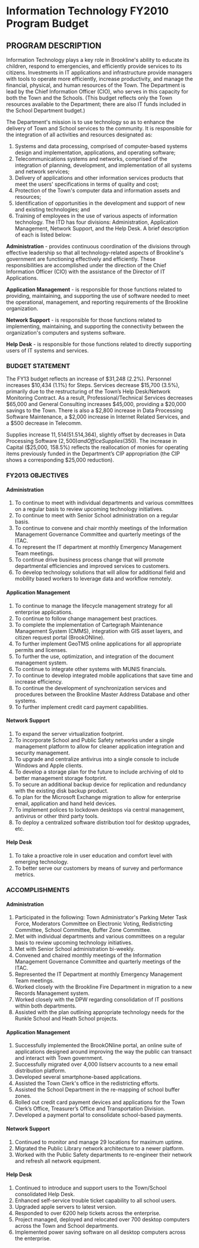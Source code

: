 # Information Technology FY2010 Program Budget

## PROGRAM DESCRIPTION
Information Technology plays a key role in Brookline's ability to educate its children, respond
to emergencies, and efficiently provide services to its citizens. Investments in IT
applications and infrastructure provide managers with tools to operate more
efficiently, increase productivity, and manage the financial, physical, and human
resources of the Town. The Department is lead by the Chief Information Officer
(CIO), who serves in this capacity for both the Town and the Schools. (This budget
reflects only the Town resources available to the Department; there are also IT funds
included in the School Department budget.)

The Department's mission is to use technology so as to enhance the delivery of Town
and School services to the community. It is responsible for the integration of all
activities and resources designated as:

1. Systems and data processing, comprised of computer-based systems design and
implementation, applications, and operating software;
1. Telecommunications systems and networks, comprised of the integration of
planning, development, and implementation of all systems and network services;
1. Delivery of applications and other information services products that meet the
users' specifications in terms of quality and cost;
1. Protection of the Town's computer data and information assets and resources;
1. Identification of opportunities in the development and support of new and existing
technologies; and
1. Training of employees in the use of various aspects of information technology.
The ITD has four divisions: Administration, Application Management, Network
Support, and the Help Desk. A brief description of each is listed below:

**Administration** - provides continuous coordination of the divisions through effective
leadership so that all technology-related aspects of Brookline's government are
functioning effectively and efficiently. These responsibilities are accomplished under
the direction of the Chief Information Officer (CIO) with the assistance of the
Director of IT Applications.

**Application Management** - is responsible for those functions related to providing,
maintaining, and supporting the use of software needed to meet the operational,
management, and reporting requirements of the Brookline organization.

**Network Support** - is responsible for those functions related to implementing,
maintaining, and supporting the connectivity between the organization's computers
and systems software.

**Help Desk** - is responsible for those functions related to directly supporting users of
IT systems and services.

### BUDGET STATEMENT
The FY13 budget reflects an increase of $31,248 (2.2%). Personnel increases $10,434
(1.1%) for Steps. Services decrease $15,700 (3.5%), primarily due to the restructuring of
the Town’s Help Desk/Network Monitoring Contract. As a result,
Professional/Technical Services decreases $65,000 and General Consulting increases
$45,000, providing a $20,000 savings to the Town. There is also a $2,800 increase in
Data Processing Software Maintenance, a $2,000 increase in Internet Related Services,
and a $500 decrease in Telecomm.

Supplies increase $11,514 (51.5%) for Data Processing Supplies ($14,364), slightly
offset by decreases in Data Processing Software ($2,500) and Office Supplies ($350).
The increase in Capital ($25,000, 158.5%) reflects the reallocation of monies for
operating items previously funded in the Department’s CIP appropriation (the CIP shows
a corresponding $25,000 reduction).

### FY2013 OBJECTIVES
#### Administration
1. To continue to meet with individual departments and various committees on a
regular basis to review upcoming technology initiatives.
1. To continue to meet with Senior School administration on a regular basis.
1. To continue to convene and chair monthly meetings of the Information
Management Governance Committee and quarterly meetings of the ITAC.
1. To represent the IT department at monthly Emergency Management
Team meetings.
1. To continue drive business process change that will promote departmental
efficiencies and improved services to customers.
1. To develop technology solutions that will allow for additional field and mobility
based workers to leverage data and workflow remotely.

#### Application Management
1. To continue to manage the lifecycle management strategy for all enterprise
applications.
1. To continue to follow change management best practices.
1. To complete the implementation of Cartegraph Maintenance Management System
(CMMS), integration with GIS asset layers, and citizen request portal (BrookONline).
1. To further implement GeoTMS online applications for all appropriate permits and
licenses.
1. To further the use, optimization, and integration of the document management
system.
1. To continue to integrate other systems with MUNIS financials.
1. To continue to develop integrated mobile applications that save time and increase
efficiency.
1. To continue the development of synchronization services and procedures between
the Brookline Master Address Database and other systems.
1. To further implement credit card payment capabilities.

#### Network Support
1. To expand the server virtualization footprint.
1. To incorporate School and Public Safety networks under a single management
platform to allow for cleaner application integration and security management.
1. To upgrade and centralize antivirus into a single console to include
Windows and Apple clients.
1. To develop a storage plan for the future to include archiving of old to better
management storage footprint.
1. To secure an additional backup device for replication and redundancy with the
existing disk backup product.
1. To plan for the Microsoft Exchange migration to allow for enterprise email,
application and hand held devices.
1. To implement polices to lockdown desktops via central management, antivirus or
other third party tools.
1. To deploy a centralized software distribution tool for desktop upgrades, etc.

#### Help Desk
1. To take a proactive role in user education and comfort level with emerging
technology.
1. To better serve our customers by means of survey and performance metrics.

### ACCOMPLISHMENTS
#### Administration
1. Participated in the following: Town Administrator's Parking Meter Task Force,
Moderators Committee on Electronic Voting, Redistricting Committee, School
Committee, Buffer Zone Committee.
1. Met with individual departments and various committees on a regular basis to review
upcoming technology initiatives.
1. Met with Senior School administration bi-weekly.
1. Convened and chaired monthly meetings of the Information Management Governance
Committee and quarterly meetings of the ITAC.
1. Represented the IT Department at monthly Emergency Management Team meetings.
1. Worked closely with the Brookline Fire Department in migration to a new Records
Management system.
1. Worked closely with the DPW regarding consolidation of IT positions within both
departments.
1. Assisted with the plan outlining appropriate technology needs for the Runkle School
and Heath School projects.

#### Application Management
1. Successfully implemented the BrookONline portal, an online suite of applications
designed around improving the way the public can transact and interact with Town
government.
1. Successfully migrated over 4,000 listserv accounts to a new email distribution
platform.
1. Developed several smartphone-based applications.
1. Assisted the Town Clerk's office in the redistricting efforts.
1. Assisted the School Department in the re-mapping of school buffer zones.
1. Rolled out credit card payment devices and applications for the Town Clerk’s Office,
Treasurer’s Office and Transportation Division.
1. Developed a payment portal to consolidate school-based payments.

#### Network Support
1. Continued to monitor and manage 29 locations for maximum uptime.
1. Migrated the Public Library network architecture to a newer platform.
1. Worked with the Public Safety departments to re-engineer their network and refresh
all network equipment.

#### Help Desk
1. Continued to introduce and support users to the Town/School consolidated Help Desk.
1. Enhanced self-service trouble ticket capability to all school users.
1. Upgraded apple servers to latest version.
1. Responded to over 6200 help tickets across the enterprise.
1. Project managed, deployed and relocated over 700 desktop computers across the
Town and School departments.
1. Implemented power saving software on all desktop computers across the
enterprise.
